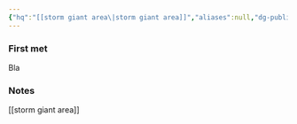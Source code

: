 ```yaml
---
{"hq":"[[storm giant area\|storm giant area]]","aliases":null,"dg-publish":true,"dg-icon":"group","tags":["group"],"permalink":"/groups/good-storm-giants-tribe/","dgPassFrontmatter":true,"noteIcon":"group"}
---
```


### First met
Bla
### Notes
[[storm giant area]]
